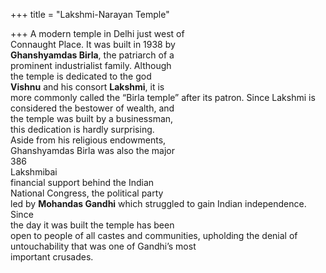 +++
title = "Lakshmi-Narayan Temple"

+++
A modern temple in Delhi just west of  
Connaught Place. It was built in 1938 by  
**Ghanshyamdas Birla**, the patriarch of a  
prominent industrialist family. Although  
the temple is dedicated to the god  
**Vishnu** and his consort **Lakshmi**, it is  
more commonly called the “Birla temple” after its patron. Since Lakshmi is  
considered the bestower of wealth, and  
the temple was built by a businessman,  
this dedication is hardly surprising.  
Aside from his religious endowments,  
Ghanshyamdas Birla was also the major  
386  
Lakshmibai  
financial support behind the Indian  
National Congress, the political party  
led by **Mohandas Gandhi** which struggled to gain Indian independence. Since  
the day it was built the temple has been  
open to people of all castes and communities, upholding the denial of untouchability that was one of Gandhi’s most  
important crusades.
